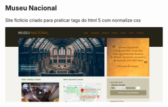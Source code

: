 ## Museu Nacional
Site fictício criado para praticar tags do html 5 com normalize css

<img src="https://github.com/camiscf/HTML/blob/main/Museu%20Nacional/img/foto1.jpg">
